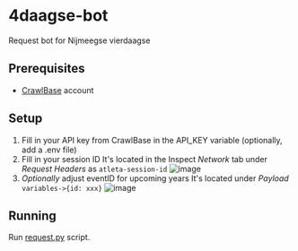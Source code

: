 # 4daagse-bot
Request bot for Nijmeegse vierdaagse

## Prerequisites
* [CrawlBase](https://crawlbase.com/) account

## Setup

1. Fill in your API key from CrawlBase in the API_KEY variable (optionally, add a .env file)
2. Fill in your session ID
It's located in the Inspect *Network* tab under *Request Headers* as `atleta-session-id`
![image](https://github.com/user-attachments/assets/2d1f5a9d-513d-4df4-a3b0-9093eae23b96)
3. *Optionally* adjust eventID for upcoming years
It's located under *Payload* `variables->{id: xxx}`
![image](https://github.com/user-attachments/assets/1b900be7-6016-4765-9023-63512e02424e)

## Running
Run [request.py](https://github.com/Pepijnvdliefvoort/4daagse-bot/blob/main/request.py) script.
